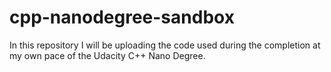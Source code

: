 # cpp-nanodegree-sandbox
In this repository I will be uploading the code used during the completion at my own pace of the Udacity C++ Nano Degree.
